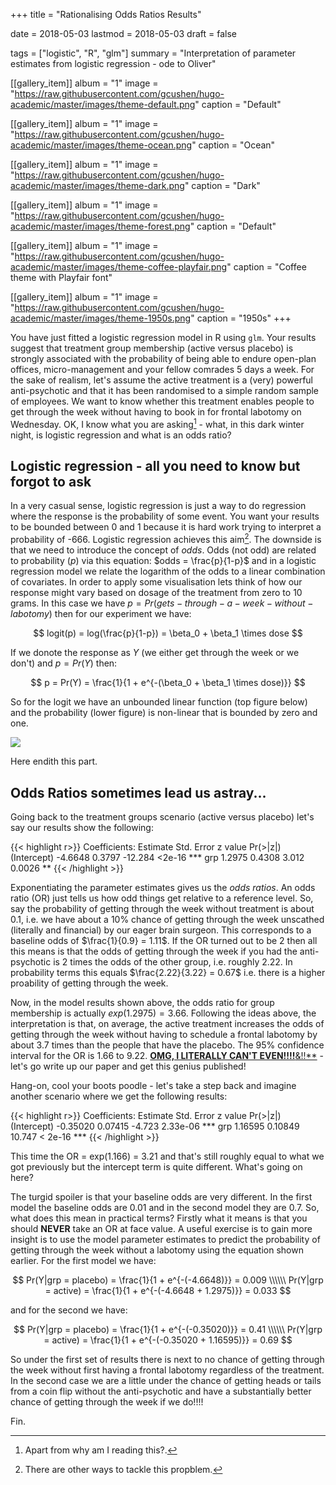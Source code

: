 +++
title = "Rationalising Odds Ratios Results"

date = 2018-05-03
lastmod = 2018-05-03
draft = false


tags = ["logistic", "R", "glm"]
summary = "Interpretation of parameter estimates from logistic regression - ode to Oliver"


[[gallery_item]]
album = "1"
image = "https://raw.githubusercontent.com/gcushen/hugo-academic/master/images/theme-default.png"
caption = "Default"

[[gallery_item]]
album = "1"
image = "https://raw.githubusercontent.com/gcushen/hugo-academic/master/images/theme-ocean.png"
caption = "Ocean"

[[gallery_item]]
album = "1"
image = "https://raw.githubusercontent.com/gcushen/hugo-academic/master/images/theme-dark.png"
caption = "Dark"

[[gallery_item]]
album = "1"
image = "https://raw.githubusercontent.com/gcushen/hugo-academic/master/images/theme-forest.png"
caption = "Default"

[[gallery_item]]
album = "1"
image = "https://raw.githubusercontent.com/gcushen/hugo-academic/master/images/theme-coffee-playfair.png"
caption = "Coffee theme with Playfair font"

[[gallery_item]]
album = "1"
image = "https://raw.githubusercontent.com/gcushen/hugo-academic/master/images/theme-1950s.png"
caption = "1950s"
+++


You have just fitted a logistic regression model in R using `glm`. Your results suggest that treatment group membership (active versus placebo) is strongly associated with the probability of being able to endure open-plan offices, micro-management and your fellow comrades 5 days a week. For the sake of realism, let's assume the active treatment is a (very) powerful anti-psychotic and that it has been randomised to a simple random sample of employees. We want to know whether this treatment enables people to get through the week without having to book in for frontal labotomy on Wednesday. OK, I know what you are asking[^1] - what, in this dark winter night, is logistic regression and what is an odds ratio? 

## Logistic regression - all you need to know but forgot to ask

In a very casual sense, logistic regression is just a way to do regression where the response is the probability of some event. You want your results to be bounded between 0 and 1 because it is hard work trying to interpret a probability of -666. Logistic regression achieves this aim[^2]. The downside is that we need to introduce the concept of *odds*. Odds (not odd) are related to probability ($p$) via this equation: $odds = \frac{p}{1-p}$ and in a logistic regression model we relate the logarithm of the odds to a linear combination of covariates. In order to apply some visualisation lets think of how our response might vary based on dosage of the treatment from zero to 10 grams. In this case we have $p = Pr(gets-through-a-week-without-labotomy)$ then for our experiment we have:

$$
logit(p) = log(\frac{p}{1-p}) = \beta_0 + \beta_1 \times dose
$$

If we donote the response as $Y$ (we either get through the week or we don't) and $p = Pr(Y)$ then:

$$
p = Pr(Y) = \frac{1}{1 + e^{-(\beta_0 + \beta_1 \times dose)}}
$$ 

So for the logit we have an unbounded linear function (top figure below) and the probability (lower figure) is non-linear that is bounded by zero and one.

![](/media/logisORBig01.png)

Here endith this part.

## Odds Ratios sometimes lead us astray...

Going back to the treatment groups scenario (active versus placebo) let's say our results show the following:

{{< highlight r>}}
Coefficients:
            Estimate Std. Error z value Pr(>|z|)    
(Intercept)  -4.6648     0.3797 -12.284   <2e-16 ***
grp           1.2975     0.4308   3.012   0.0026 ** 
{{< /highlight >}}

Exponentiating the parameter estimates gives us the *odds ratios*. An odds ratio (OR) just tells us how odd things get relative to a reference level. So, say the probability of getting through the week without treatment is about 0.1, i.e. we have about a 10% chance of getting through the week unscathed (literally and financial) by our eager brain surgeon. This corresponds to a baseline odds of $\frac{1}{0.9} = 1.11$. If the OR turned out to be 2 then all this means is that the odds of getting through the week if you had the anti-psychotic is 2 times the odds of the other group, i.e. roughly 2.22. In probability terms this equals $\frac{2.22}{3.22} = 0.67$ i.e. there is a higher proability of getting through the week.

Now, in the model results shown above, the odds ratio for group membership is actually $exp(1.2975) = 3.66$. Following the ideas above, the interpretation is that, on average, the active treatment increases the odds of getting through the week without having to schedule a frontal labotomy by about 3.7 times than the people that have the placebo. The 95% confidence interval for the OR is 1.66 to 9.22. [**OMG, I LITERALLY CAN'T EVEN!!!!**&!!**](https://www.youtube.com/watch?v=8ruJBKFrRCk) - let's go write up our paper and get this genius published!

Hang-on, cool your boots poodle - let's take a step back and imagine another scenario where we get the following results:

{{< highlight r>}}
Coefficients:
            Estimate Std. Error z value Pr(>|z|)    
(Intercept) -0.35020    0.07415  -4.723 2.33e-06 ***
grp          1.16595    0.10849  10.747  < 2e-16 *** 
{{< /highlight >}}

This time the OR = exp(1.166) = 3.21 and that's still roughly equal to what we got previously but the intercept term is quite different. What's going on here?

The turgid spoiler is that your baseline odds are very different. In the first model the baseline odds are 0.01 and in the second model they are 0.7. So, what does this mean in practical terms? Firstly what it means is that you should **NEVER** take an OR at face value. A useful exercise is to gain more insight is to use the model parameter estimates to predict the probability of getting through the week without a labotomy using the equation shown earlier. For the first model we have: 

$$
Pr(Y|grp = placebo) = \frac{1}{1 + e^{-(-4.6648)}} = 0.009 \\\\\\
Pr(Y|grp = active) = \frac{1}{1 + e^{-(-4.6648 + 1.2975)}} = 0.033
$$ 

and for the second we have:

$$
Pr(Y|grp = placebo) = \frac{1}{1 + e^{-(-0.35020)}} = 0.41 \\\\\\
Pr(Y|grp = active) = \frac{1}{1 + e^{-(-0.35020 + 1.16595)}} = 0.69
$$ 

So under the first set of results there is next to no chance of getting through the week without first having a frontal labotomy regardless of the treatment. In the second case we are a little under the chance of getting heads or tails from a coin flip without the anti-psychotic and have a substantially better chance of getting through the week if we do!!!!

Fin.



[^1]: Apart from why am I reading this?.
[^2]: There are other ways to tackle this propblem.